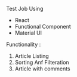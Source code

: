 Test Job Using 


- React 
- Functional Component 
- Material UI 


Functionality :


1) Article Listing 
2) Sorting Anf Filteration
3) Article with comments

